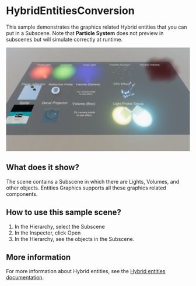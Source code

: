 # HybridEntitiesConversion

This sample demonstrates the graphics related Hybrid entities that you can put in a Subscene. Note that **Particle System** does not preview in subscenes but will simulate correctly at runtime.

<img src="../../../READMEimages/HybridEntitiesConversion.PNG" width="600">

## What does it show?

The scene contains a Subscene in which there are Lights, Volumes, and other objects. Entities Graphics supports all these graphics related components.

## How to use this sample scene?

1. In the Hierarchy, select the Subscene
2. In the Inspector, click Open
3. In the Hierarchy, see the objects in the Subscene.

## More information

For more information about Hybrid entities, see the [Hybrid entities documentation](https://docs.unity3d.com/Packages/com.unity.entities.graphics@1.0/manual/hybrid-entities.html).